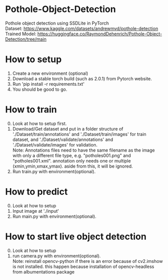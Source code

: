 # Pothole-Object-Detection
Pothole object detection using SSDLite in PyTorch<br>
Dataset: https://www.kaggle.com/datasets/andrewmvd/pothole-detection <br>
Trained Model: https://huggingface.co/RaymondDehenrich/Pothole-Object-Detection/tree/main

# How to setup
1. Create a new environment (optional)
2. Download a stable torch build (such as 2.0.1) from Pytorch website.
3. Run 'pip install -r requirements.txt'
4. You should be good to go.

# How to train
0. Look at how to setup first.
1. Download/Get dataset and put in a folder structure of './Dataset/train/annotations' and './Dataset/train/images' for train dataset, and './Dataset/validate/annotations' and './Dataset/validate/images' for validation.<br>
Note: Annotations files need to have the same filename as the image with only a different file type, e.g. "potholes001.png" and "potholes001.xml". annotation only needs one or multiple (xmin,ymin,xmax,ymax). aside from this, it will be ignored.
2. Run train.py with environment(optional).

# How to predict
0. Look at how to setup
1. Input image at './input'
2. Run main.py with environment(optional).

# How to start live object detection
0. Look at how to setup
1. run camera.py with environment(optional).<br>
Note: reinstall opencv-python if there is an error because of cv2.imshow is not installed. this happen because installation of opencv-headless from albumentations package
